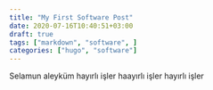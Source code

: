 ```yaml
---
title: "My First Software Post"
date: 2020-07-16T10:40:51+03:00
draft: true
tags: ["markdown", "software", ]
categories: ["hugo", "software"]
---
```


Selamun aleyküm hayırlı işler haayırlı işler hayırlı işler